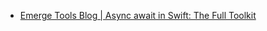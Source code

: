 - [Emerge Tools Blog | Async await in Swift: The Full Toolkit](https://www.emergetools.com/blog/posts/swift-async-await-the-full-toolkit) 